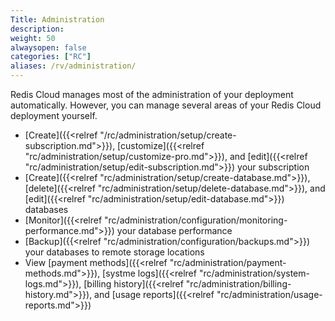 ```yaml
---
Title: Administration
description:
weight: 50
alwaysopen: false
categories: ["RC"]
aliases: /rv/administration/
---
```

Redis Cloud manages most of the administration of your deployment automatically. However, you can manage several areas of your Redis Cloud deployment yourself.

- [Create]({{<relref "/rc/administration/setup/create-subscription.md">}}), [customize]({{<relref "rc/administration/setup/customize-pro.md">}}), and [edit]({{<relref "rc/administration/setup/edit-subscription.md">}}) your subscription
- [Create]({{<relref "rc/administration/setup/create-database.md">}}), [delete]({{<relref "rc/administration/setup/delete-database.md">}}), and [edit]({{<relref "rc/administration/setup/edit-database.md">}}) databases
- [Monitor]({{<relref "rc/administration/configuration/monitoring-performance.md">}}) your database performance
- [Backup]({{<relref "rc/administration/configuration/backups.md">}}) your databases to remote storage locations
- View [payment methods]({{<relref "rc/administration/payment-methods.md">}}), [systme logs]({{<relref "rc/administration/system-logs.md">}}), [billing history]({{<relref "rc/administration/billing-history.md">}}), and [usage reports]({{<relref "rc/administration/usage-reports.md">}})
